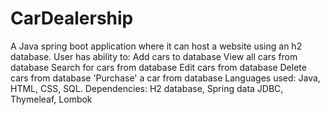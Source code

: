 # CarDealership
A Java spring boot application where it can host a website using an h2 database.
User has ability to:
Add cars to database
View all cars from database
Search for cars from database
Edit cars from database
Delete cars from database
'Purchase' a car from database
Languages used: Java, HTML, CSS, SQL.
Dependencies: H2 database, Spring data JDBC, Thymeleaf, Lombok
